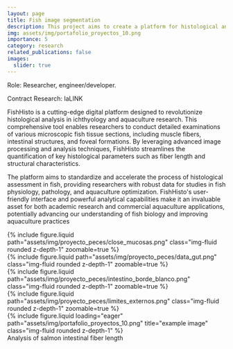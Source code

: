 ```yaml
---
layout: page
title: Fish image segmentation
description: This project aims to create a platform for histological analysis of different microscopy sections of fish. This includes the analysis of muscle fibers, intestinal fibers (fiber length), foveal structures, among others (2021-2023).
img: assets/img/portafolio_proyectos_10.png
importance: 5
category: research
related_publications: false
images:
  slider: true
---
```


Role: Researcher, engineer/developer. 

Contract Research: IaLINK

FishHisto is a cutting-edge digital platform designed to revolutionize histological analysis in ichthyology and aquaculture research. This comprehensive tool enables researchers to conduct detailed examinations of various microscopic fish tissue sections, including muscle fibers, intestinal structures, and foveal formations. By leveraging advanced image processing and analysis techniques, FishHisto streamlines the quantification of key histological parameters such as fiber length and structural characteristics.

The platform aims to standardize and accelerate the process of histological assessment in fish, providing researchers with robust data for studies in fish physiology, pathology, and aquaculture optimization. FishHisto's user-friendly interface and powerful analytical capabilities make it an invaluable asset for both academic research and commercial aquaculture applications, potentially advancing our understanding of fish biology and improving aquaculture practices

<div class="row mt-3">
    <div class="col-sm mt-3 mt-md-0">
        {% include figure.liquid path="assets/img/proyecto_peces/close_mucosas.png" class="img-fluid rounded z-depth-1" zoomable=true %}
    </div>
    <div class="col-sm mt-3 mt-md-0">
        {% include figure.liquid path="assets/img/proyecto_peces/data_gut.png" class="img-fluid rounded z-depth-1" zoomable=true %}
    </div>
    <div class="col-sm mt-3 mt-md-0">
        {% include figure.liquid path="assets/img/proyecto_peces/intestino_borde_blanco.png" class="img-fluid rounded z-depth-1" zoomable=true %}
    </div>
      <div class="col-sm mt-3 mt-md-0">
        {% include figure.liquid path="assets/img/proyecto_peces/limites_externos.png" class="img-fluid rounded z-depth-1" zoomable=true %}
    </div>
</div>


<div class="row">
    <div class="col-sm mt-3 mt-md-0">
        {% include figure.liquid loading="eager" path="assets/img/portafolio_proyectos_10.png" title="example image" class="img-fluid rounded z-depth-1" %}
    </div>
</div>
<div class="caption">
    Analysis of salmon intestinal fiber length
</div>

